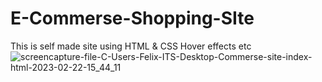 # E-Commerse-Shopping-SIte
This is self made site using HTML &amp; CSS Hover effects etc
![screencapture-file-C-Users-Felix-ITS-Desktop-Commerse-site-index-html-2023-02-22-15_44_11](https://user-images.githubusercontent.com/121026028/220590323-c6656f76-67ef-4fe8-99de-7d16a13e71c9.png)
